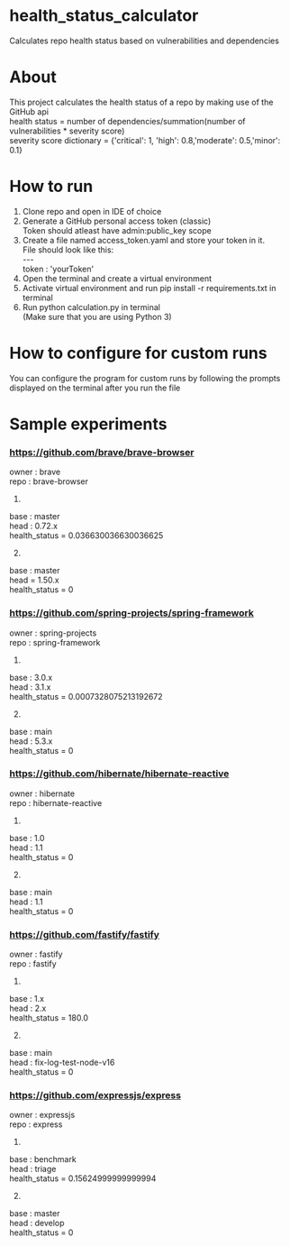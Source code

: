 # health_status_calculator
Calculates repo health status based on vulnerabilities and dependencies 

# About
This project calculates the health status of a repo by making use of the GitHub api <br>
health status = number of dependencies/summation(number of vulnerabilities * severity score) <br>
severity score dictionary = {'critical': 1, 'high': 0.8,'moderate': 0.5,'minor': 0.1}

# How to run
1. Clone repo and open in IDE of choice
2. Generate a GitHub personal access token (classic) <br>
    Token should atleast have admin:public_key scope
3. Create a file named access_token.yaml and store your token in it. <br>
    File should look like this: <br>
        --- <br>
        token : 'yourToken'
4. Open the terminal and create a virtual environment
5. Activate virtual environment and run pip install -r requirements.txt in terminal
6. Run python calculation.py in terminal  <br>
(Make sure that you are using Python 3)
# How to configure for custom runs
You can configure the program for custom runs by following the prompts displayed on the terminal after you run the file
# Sample experiments

### https://github.com/brave/brave-browser
owner : brave <br>
repo : brave-browser


1.
base : master <br>
head : 0.72.x <br>
health_status = 0.036630036630036625

2.
base : master <br>
head = 1.50.x <br>
health_status = 0

### https://github.com/spring-projects/spring-framework
owner : spring-projects <br>
repo : spring-framework

1.
base : 3.0.x <br>
head : 3.1.x <br>
health_status = 0.0007328075213192672


2.
base : main <br>
head : 5.3.x <br>
health_status = 0

### https://github.com/hibernate/hibernate-reactive
owner : hibernate <br>
repo : hibernate-reactive

1.
base : 1.0 <br>
head : 1.1 <br>
health_status = 0


2.
base : main <br>
head : 1.1 <br>
health_status = 0

### https://github.com/fastify/fastify
owner : fastify <br>
repo : fastify  <br>

1.
base : 1.x <br>
head : 2.x <br>
health_status = 180.0

2.
base : main <br>
head : fix-log-test-node-v16 <br>
health_status = 0

### https://github.com/expressjs/express
owner : expressjs <br>
repo : express

1.
base : benchmark <br>
head : triage <br>
health_status = 0.15624999999999994

2.
base : master <br>
head : develop <br>
health_status = 0



